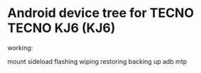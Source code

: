 # Android device tree for TECNO TECNO KJ6 (KJ6)
working:

mount
sideload
flashing
wiping
restoring
backing up
adb
mtp
